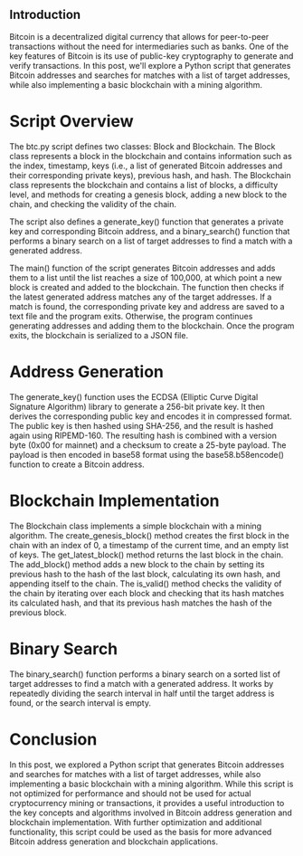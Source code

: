 ## Introduction
Bitcoin is a decentralized digital currency that allows for peer-to-peer transactions without the need for intermediaries such as banks. One of the key features of Bitcoin is its use of public-key cryptography to generate and verify transactions. In this post, we'll explore a Python script that generates Bitcoin addresses and searches for matches with a list of target addresses, while also implementing a basic blockchain with a mining algorithm.

# Script Overview
The btc.py script defines two classes: Block and Blockchain. The Block class represents a block in the blockchain and contains information such as the index, timestamp, keys (i.e., a list of generated Bitcoin addresses and their corresponding private keys), previous hash, and hash. The Blockchain class represents the blockchain and contains a list of blocks, a difficulty level, and methods for creating a genesis block, adding a new block to the chain, and checking the validity of the chain.

The script also defines a generate_key() function that generates a private key and corresponding Bitcoin address, and a binary_search() function that performs a binary search on a list of target addresses to find a match with a generated address.

The main() function of the script generates Bitcoin addresses and adds them to a list until the list reaches a size of 100,000, at which point a new block is created and added to the blockchain. The function then checks if the latest generated address matches any of the target addresses. If a match is found, the corresponding private key and address are saved to a text file and the program exits. Otherwise, the program continues generating addresses and adding them to the blockchain. Once the program exits, the blockchain is serialized to a JSON file.

# Address Generation
The generate_key() function uses the ECDSA (Elliptic Curve Digital Signature Algorithm) library to generate a 256-bit private key. It then derives the corresponding public key and encodes it in compressed format. The public key is then hashed using SHA-256, and the result is hashed again using RIPEMD-160. The resulting hash is combined with a version byte (0x00 for mainnet) and a checksum to create a 25-byte payload. The payload is then encoded in base58 format using the base58.b58encode() function to create a Bitcoin address.

# Blockchain Implementation
The Blockchain class implements a simple blockchain with a mining algorithm. The create_genesis_block() method creates the first block in the chain with an index of 0, a timestamp of the current time, and an empty list of keys. The get_latest_block() method returns the last block in the chain. The add_block() method adds a new block to the chain by setting its previous hash to the hash of the last block, calculating its own hash, and appending itself to the chain. The is_valid() method checks the validity of the chain by iterating over each block and checking that its hash matches its calculated hash, and that its previous hash matches the hash of the previous block.

# Binary Search
The binary_search() function performs a binary search on a sorted list of target addresses to find a match with a generated address. It works by repeatedly dividing the search interval in half until the target address is found, or the search interval is empty.

# Conclusion
In this post, we explored a Python script that generates Bitcoin addresses and searches for matches with a list of target addresses, while also implementing a basic blockchain with a mining algorithm. While this script is not optimized for performance and should not be used for actual cryptocurrency mining or transactions, it provides a useful introduction to the key concepts and algorithms involved in Bitcoin address generation and blockchain implementation. With further optimization and additional functionality, this script could be used as the basis for more advanced Bitcoin address generation and blockchain applications.
